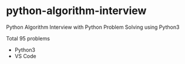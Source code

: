 # python-algorithm-interview

Python Algorithm Interview with Python Problem Solving using Python3

Total 95 problems

- Python3
- VS Code

